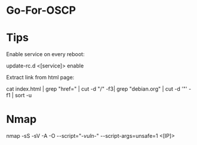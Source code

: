 # Go-For-OSCP

# Tips
Enable service on every reboot:

update-rc.d <[service]> enable

Extract link from html page:

cat index.html | grep "href=" | cut -d "/" -f3| grep "debian.org" | cut -d '"' -f1 | sort -u





# Nmap
nmap -sS -sV -A -O --script="*-vuln-*" --script-args=unsafe=1 <[IP]>
